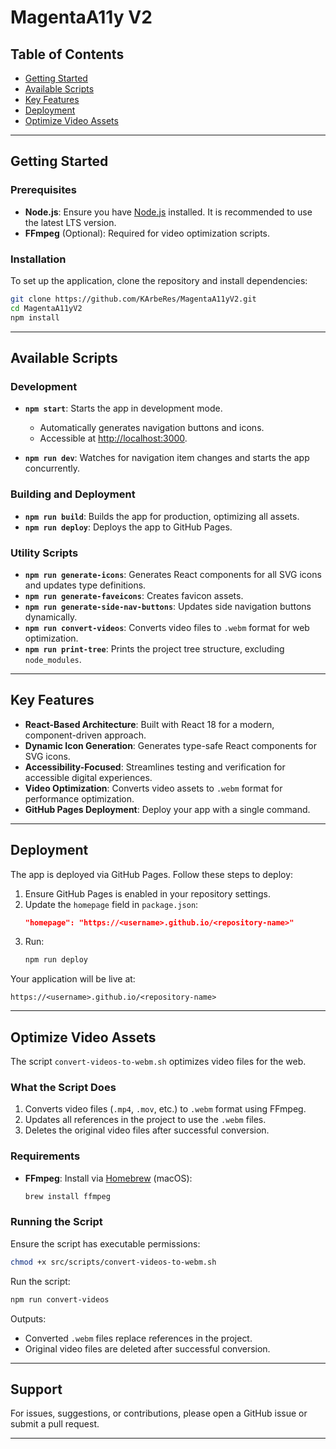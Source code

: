 # MagentaA11y V2

## Table of Contents

- [Getting Started](#getting-started)
- [Available Scripts](#available-scripts)
- [Key Features](#key-features)
- [Deployment](#deployment)
- [Optimize Video Assets](#optimize-video-assets)

---

## Getting Started

### Prerequisites

- **Node.js**: Ensure you have [Node.js](https://nodejs.org/) installed. It is recommended to use the latest LTS version.
- **FFmpeg** (Optional): Required for video optimization scripts.

### Installation

To set up the application, clone the repository and install dependencies:

```bash
git clone https://github.com/KArbeRes/MagentaA11yV2.git
cd MagentaA11yV2
npm install
```

---

## Available Scripts

### Development

- **`npm start`**: Starts the app in development mode.

  - Automatically generates navigation buttons and icons.
  - Accessible at [http://localhost:3000](http://localhost:3000).

- **`npm run dev`**: Watches for navigation item changes and starts the app concurrently.

### Building and Deployment

- **`npm run build`**: Builds the app for production, optimizing all assets.
- **`npm run deploy`**: Deploys the app to GitHub Pages.

### Utility Scripts

- **`npm run generate-icons`**: Generates React components for all SVG icons and updates type definitions.
- **`npm run generate-faveicons`**: Creates favicon assets.
- **`npm run generate-side-nav-buttons`**: Updates side navigation buttons dynamically.
- **`npm run convert-videos`**: Converts video files to `.webm` format for web optimization.
- **`npm run print-tree`**: Prints the project tree structure, excluding `node_modules`.

---

## Key Features

- **React-Based Architecture**: Built with React 18 for a modern, component-driven approach.
- **Dynamic Icon Generation**: Generates type-safe React components for SVG icons.
- **Accessibility-Focused**: Streamlines testing and verification for accessible digital experiences.
- **Video Optimization**: Converts video assets to `.webm` format for performance optimization.
- **GitHub Pages Deployment**: Deploy your app with a single command.

---

## Deployment

The app is deployed via GitHub Pages. Follow these steps to deploy:

1. Ensure GitHub Pages is enabled in your repository settings.
2. Update the `homepage` field in `package.json`:
   ```json
   "homepage": "https://<username>.github.io/<repository-name>"
   ```
3. Run:
   ```bash
   npm run deploy
   ```

Your application will be live at:

```
https://<username>.github.io/<repository-name>
```

---

## Optimize Video Assets

The script `convert-videos-to-webm.sh` optimizes video files for the web.

### What the Script Does

1. Converts video files (`.mp4`, `.mov`, etc.) to `.webm` format using FFmpeg.
2. Updates all references in the project to use the `.webm` files.
3. Deletes the original video files after successful conversion.

### Requirements

- **FFmpeg**: Install via [Homebrew](https://brew.sh/) (macOS):
  ```bash
  brew install ffmpeg
  ```

### Running the Script

Ensure the script has executable permissions:

```bash
chmod +x src/scripts/convert-videos-to-webm.sh
```

Run the script:

```bash
npm run convert-videos
```

Outputs:

- Converted `.webm` files replace references in the project.
- Original video files are deleted after successful conversion.

---

## Support

For issues, suggestions, or contributions, please open a GitHub issue or submit a pull request.

---
